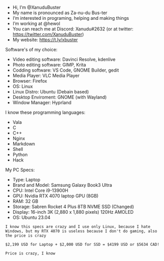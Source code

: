 - Hi, I’m @XanuduBuster
- My name is pronounced as Za-nu-du Bus-ter
- I’m interested in programing, helping and making things
- I’m working at @hewol
- You can reach me at Discord: Xanudu#2632 (or at twitter: https://twitter.com/XanuduBuster)
- My website: https://t.ly/xbuster

Software's of my choice:
* Video editing software: Davinci Resolve, kdenlive
* Photo editing software: GIMP, Krita
* Codding software: VS Code, GNOME Builder, gedit
* Media Player: VLC Media Player
* Browser: Firefox
* OS: Linux
* Linux Distro: Ubuntu (Debain based)
* Desktop Enviroment: GNOME (with Wayland)
* Window Manager: Hyprland

I know these programming languages: 
* Vala
* C
* C++
* Nginx
* Markdown
* Shell
* Python
* Hack

My PC Specs:
- Type: Laptop
- Brand and Model: Samsung Galaxy Book3 Ultra
- CPU: Intel Core i9-13900H
- GPU: Nvidia RTX 4070 laptop GPU (8GB)
- RAM: 32 GB
- Storage: Sabren Rocket 4 Plus 8TB NVME SSD (Changed)
- Display: 16-inch 3K (2,880 x 1,880 pixels) 120Hz AMOLED
- OS: Ubuntu 23.04

` I know this specs are crazy and I use only Linux, because I hate Windows, but my RTX 4070 is useless because I don't do gaming, also the price is crazy `

` $2,199 USD for Laptop + $2,000 USD for SSD = $4199 USD or $5634 CAD! `

` Price is crazy, I know `



